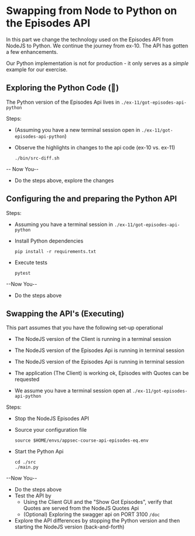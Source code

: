 # Swapping from Node to Python on the Episodes API

In this part we change the technology used on the Episodes API from NodeJS to Python. We continue the journey from ex-10. The API has gotten a few enhancements.

Our Python implementation is not for production - it only serves as a _simple_ example for our exercise.

## Exploring the Python Code (🥸)

The Python version of the Episodes Api lives in `./ex-11/got-episodes-api-python`

Steps:

- (Assuming you have a new terminal session open in `./ex-11/got-episodes-api-python`)
- Observe the highlights in changes to the api code (ex-10 vs. ex-11) 

    ```shell
    ./bin/src-diff.sh
    ```

-- Now You--

- Do the steps above, explore the changes

## Configuring the and preparing the Python API

Steps:

- Assuming you  have a terminal session in `./ex-11/got-episodes-api-python`
- Install Python dependencies

    ```shell
    pip install -r requirements.txt 
    ```
- Execute tests

    ```shell
    pytest 
    ```
--Now You--

- Do the steps above


## Swapping the API's (Executing)

This part assumes that you have the following set-up operational
- The NodeJS version of the Client is running in a terminal session
- The NodeJS version of the Episodes Api is running in terminal session
- The NodeJS version of the Episodes Api is running in terminal session
- The application (The Client) is working ok, Episodes with Quotes can be requested

- We assume you have a terminal session open at `./ex-11/got-episodes-api-python`

Steps:

- Stop the NodeJS Episodes API
- Source your configuration file

    ```shell
    source $HOME/envs/appsec-course-api-episodes-eq.env
    ```
- Start the Python Api

    ```shell
    cd ./src
    ./main.py
    ```

--Now You--

- Do the steps above
- Test the API by
    - Using the Client GUI and the "Show Got Episodes", verify that Quotes are served from the NodeJS Quotes Api
    - (Optional) Exploring the swagger api on PORT 3100 `/doc`     
- Explore the API differences by stopping the Python version and then starting the NodeJS version (back-and-forth)


